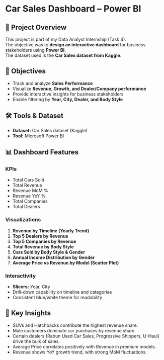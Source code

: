 # Car Sales Dashboard – Power BI

## 📌 Project Overview
This project is part of my Data Analyst Internship (Task 4).  
The objective was to **design an interactive dashboard** for business stakeholders using **Power BI**.  
The dataset used is the **Car Sales dataset from Kaggle**.

## 🎯 Objectives
- Track and analyze **Sales Performance**  
- Visualize **Revenue, Growth, and Dealer/Company performance**  
- Provide interactive insights for business stakeholders  
- Enable filtering by **Year, City, Dealer, and Body Style**  

## 🛠 Tools & Dataset
- **Dataset:** Car Sales dataset (Kaggle)  
- **Tool:** Microsoft Power BI  

## 📊 Dashboard Features
### KPIs
- Total Cars Sold  
- Total Revenue  
- Revenue MoM %  
- Revenue YoY %  
- Total Companies  
- Total Dealers  

### Visualizations
1. **Revenue by Timeline (Yearly Trend)**  
2. **Top 5 Dealers by Revenue**  
3. **Top 5 Companies by Revenue**  
4. **Total Revenue by Body Style**  
5. **Cars Sold by Body Style & Gender**  
6. **Annual Income Distribution by Gender**  
7. **Average Price vs Revenue by Model (Scatter Plot)**  

### Interactivity
- **Slicers:** Year, City  
- Drill-down capability on timeline and categories  
- Consistent blue/white theme for readability  

## 📌 Key Insights
- SUVs and Hatchbacks contribute the highest revenue share.  
- Male customers dominate car purchases by revenue share.  
- Certain dealers (Rabun Used Car Sales, Progressive Shippers, U-Haul) drive the bulk of sales.  
- Average Price correlates positively with Revenue in premium models.  
- Revenue shows YoY growth trend, with strong MoM fluctuations.  


